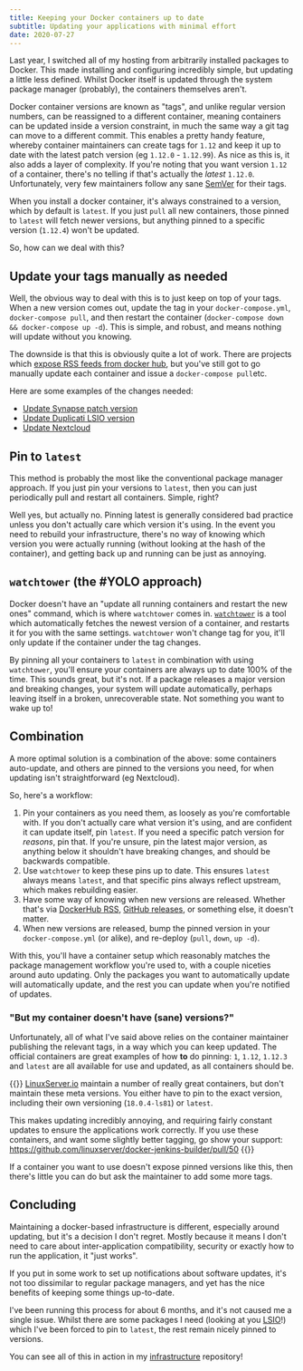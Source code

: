 ```yaml
---
title: Keeping your Docker containers up to date
subtitle: Updating your applications with minimal effort
date: 2020-07-27
---
```


Last year, I switched all of my hosting from arbitrarily installed packages to Docker. This made installing and configuring incredibly simple, but updating a little less defined. Whilst Docker itself is updated through the system package manager (probably), the containers themselves aren't.

Docker container versions are known as "tags", and unlike regular version numbers, can be reassigned to a different container, meaning containers can be updated inside a version constraint, in much the same way a git tag can move to a different commit. This enables a pretty handy feature, whereby container maintainers can create tags for `1.12` and keep it up to date with the latest patch version (eg `1.12.0` - `1.12.99`). As nice as this is, it also adds a layer of complexity. If you're noting that you want version `1.12` of a container, there's no telling if that's actually the _latest_ `1.12.0`. Unfortunately, very few maintainers follow any sane [SemVer](https://semver.org/) for their tags.

When you install a docker container, it's always constrained to a version, which by default is `latest`. If you just `pull` all new containers, those pinned to `latest` will fetch newer versions, but anything pinned to a specific version (`1.12.4`) won't be updated.

So, how can we deal with this?

## Update your tags manually as needed

Well, the obvious way to deal with this is to just keep on top of your tags. When a new version comes out, update the tag in your `docker-compose.yml`, `docker-compose pull`, and then restart the container (`docker-compose down && docker-compose up -d`). This is simple, and robust, and means nothing will update without you knowing.

The downside is that this is obviously quite a lot of work. There are projects which [expose RSS feeds from docker hub](https://docker-hub-rss.now.sh/), but you've still got to go manually update each container and issue a `docker-compose pull`etc.

Here are some examples of the changes needed:

- [Update Synapse patch version](https://github.com/RealOrangeOne/infrastructure/commit/452118e2a9f07b802840e34954e4a8ad9074e694)
- [Update Duplicati LSIO version](https://github.com/RealOrangeOne/infrastructure/commit/ba486a26e4457214509b8682473280d239036cd4)
- [Update Nextcloud](https://github.com/RealOrangeOne/infrastructure/commit/005cc528b6ace28b70197d1d73afb92443d1a1d7)

## Pin to `latest`

This method is probably the most like the conventional package manager approach. If you just pin your versions to `latest`, then you can just periodically pull and restart all containers. Simple, right?

Well yes, but actually no. Pinning latest is generally considered bad practice unless you don't actually care which version it's using. In the event you need to rebuild your infrastructure, there's no way of knowing which version you were actually running (without looking at the hash of the container), and getting back up and running can be just as annoying.

##  `watchtower` (the #YOLO approach)

Docker doesn't have an "update all running containers and restart the new ones" command, which is where `watchtower` comes in. [`watchtower`](https://containrrr.dev/watchtower/) is a tool which automatically fetches the newest version of a container, and restarts it for you with the same settings. `watchtower` won't change tag for you, it'll only update if the container under the tag changes.

By pinning all your containers to `latest` in combination with using `watchtower`, you'll ensure your containers are always up to date 100% of the time. This sounds great, but it's not. If a package releases a major version and breaking changes, your system will update automatically, perhaps leaving itself in a broken, unrecoverable state. Not something you want to wake up to!

## Combination

A more optimal solution is a combination of the above: some containers auto-update, and others are pinned to the versions you need, for when updating isn't straightforward (eg Nextcloud).

So, here's a workflow:

1. Pin your containers as you need them, as loosely as you're comfortable with. If you don't actually care what version it's using, and are confident it can update itself, pin `latest`. If you need a specific patch version for _reasons_, pin that. If you're unsure, pin the latest major version, as anything below it shouldn't have breaking changes, and should be backwards compatible.
2. Use `watchtower` to keep these pins up to date. This ensures `latest` always means `latest`, and that specific pins always reflect upstream, which makes rebuilding easier.
3. Have some way of knowing when new versions are released. Whether that's via [DockerHub RSS](https://docker-hub-rss.now.sh/), [GitHub releases](https://github.community/t/rss-feeds-for-github-projects/292), or something else, it doesn't matter.
4. When new versions are released, bump the pinned version in your `docker-compose.yml` (or alike), and re-deploy (`pull`, `down`, `up -d`).

With this, you'll have a container setup which reasonably matches the package management workflow you're used to, with a couple niceties around auto updating. Only the packages you want to automatically update will automatically update, and the rest you can update when you're notified of updates.

### "But my container doesn't have (sane) versions?"

Unfortunately, all of what I've said above relies on the container maintainer publishing the relevant tags, in a way which you can keep updated. The official containers are great examples of how **to** do pinning: `1`, `1.12`, `1.12.3` and `latest` are all available for use and updated, as all containers should be.

{{<block rant>}}
[LinuxServer.io](https://www.linuxserver.io/) maintain a number of really great containers, but don't maintain these meta versions. You either have to pin to the exact version, including their own versioning (`18.0.4-ls81`) or `latest`.

This makes updating incredibly annoying, and requiring fairly constant updates to ensure the applications work correctly. If you use these containers, and want some slightly better tagging, go show your support: https://github.com/linuxserver/docker-jenkins-builder/pull/50
{{</block>}}

If a container you want to use doesn't expose pinned versions like this, then there's little you can do but ask the maintainer to add some more tags.

## Concluding

Maintaining a docker-based infrastructure is different, especially around updating, but it's a decision I don't regret. Mostly because it means I don't need to care about inter-application compatibility, security or exactly how to run the application, it "just works".

If you put in some work to set up notifications about software updates, it's not too dissimilar to regular package managers, and yet has the nice benefits of keeping some things up-to-date.

I've been running this process for about 6 months, and it's not caused me a single issue. Whilst there are some packages I need (looking at you [LSIO](https://github.com/linuxserver/docker-jenkins-builder/pull/50)!) which I've been forced to pin to `latest`, the rest remain nicely pinned to versions.

You can see all of this in action in my [infrastructure](https://github.com/RealOrangeOne/infrastructure/) repository!
